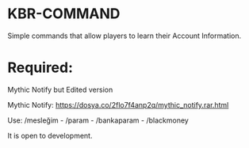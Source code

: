 # KBR-COMMAND
Simple commands that allow players to learn their Account Information.

# Required: 
Mythic Notify but Edited version

Mythic Notify: https://dosya.co/2flo7f4anp2q/mythic_notify.rar.html

Use: /mesleğim - /param - /bankaparam - /blackmoney 

It is open to development.



